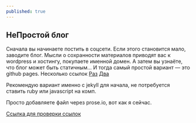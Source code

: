 ```yaml
---
published: true
---
```

## НеПростой блог
Сначала вы начинаете постить в соцсети. Если этого становится мало, заводите блог. Мысли о сохранности материалов приводят вас к wordpress и хостингу, покупаете именной домен.
А затем вы узнаёте, что блог может быть статичным...
И тогда самый простой вариант — это github pages.
Несколько ссылок
[Раз](https://frontender.info/build-blog-jekyll-github-pages/)
[Два](https://gosha20777.github.io/blog/github/jekyll/2017/01/28/blog-with-github/)

Рекомендую вариант именно с jekyll для начала, не потребуется ставить ruby или javascript на комп.

Просто добавляете файл через prose.io, вот как я сейчас.

[Ссылка для проверки ссылок](https://vladimirbodnaryuk.github.io/Hello-World/ "Привет Мир")
